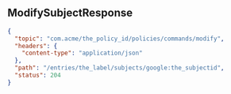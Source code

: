 ## ModifySubjectResponse

```json
{
  "topic": "com.acme/the_policy_id/policies/commands/modify",
  "headers": {
    "content-type": "application/json"
  },
  "path": "/entries/the_label/subjects/google:the_subjectid",
  "status": 204
}
```
